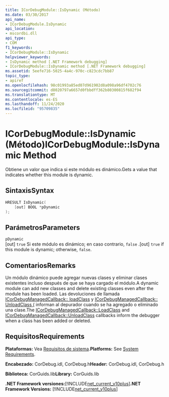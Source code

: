 ```yaml
---
title: ICorDebugModule::IsDynamic (Método)
ms.date: 03/30/2017
api_name:
- ICorDebugModule.IsDynamic
api_location:
- mscordbi.dll
api_type:
- COM
f1_keywords:
- ICorDebugModule::IsDynamic
helpviewer_keywords:
- IsDynamic method [.NET Framework debugging]
- ICorDebugModule::IsDynamic method [.NET Framework debugging]
ms.assetid: 5eefe716-5025-4a4c-970c-c823cdc7bb87
topic_type:
- apiref
ms.openlocfilehash: 98c01993a85ed07d961902d8a098a96df4702c76
ms.sourcegitcommit: d8020797a6657d0fbbdff362b80300815f682f94
ms.translationtype: MT
ms.contentlocale: es-ES
ms.lasthandoff: 11/24/2020
ms.locfileid: "95709835"
---
```

# <a name="icordebugmoduleisdynamic-method"></a><span data-ttu-id="80763-102">ICorDebugModule::IsDynamic (Método)</span><span class="sxs-lookup"><span data-stu-id="80763-102">ICorDebugModule::IsDynamic Method</span></span>

<span data-ttu-id="80763-103">Obtiene un valor que indica si este módulo es dinámico.</span><span class="sxs-lookup"><span data-stu-id="80763-103">Gets a value that indicates whether this module is dynamic.</span></span>  
  
## <a name="syntax"></a><span data-ttu-id="80763-104">Sintaxis</span><span class="sxs-lookup"><span data-stu-id="80763-104">Syntax</span></span>  
  
```cpp  
HRESULT IsDynamic(  
    [out] BOOL *pDynamic  
);  
```  
  
## <a name="parameters"></a><span data-ttu-id="80763-105">Parámetros</span><span class="sxs-lookup"><span data-stu-id="80763-105">Parameters</span></span>  

 `pDynamic`  
 <span data-ttu-id="80763-106">[out] `true` Si este módulo es dinámico; en caso contrario, `false` .</span><span class="sxs-lookup"><span data-stu-id="80763-106">[out] `true` if this module is dynamic; otherwise, `false`.</span></span>  
  
## <a name="remarks"></a><span data-ttu-id="80763-107">Comentarios</span><span class="sxs-lookup"><span data-stu-id="80763-107">Remarks</span></span>  

 <span data-ttu-id="80763-108">Un módulo dinámico puede agregar nuevas clases y eliminar clases existentes incluso después de que se haya cargado el módulo.</span><span class="sxs-lookup"><span data-stu-id="80763-108">A dynamic module can add new classes and delete existing classes even after the module has been loaded.</span></span> <span data-ttu-id="80763-109">Las devoluciones de llamada [ICorDebugManagedCallback:: loadClass](icordebugmanagedcallback-loadclass-method.md) y [ICorDebugManagedCallback:: UnloadClass (](icordebugmanagedcallback-unloadclass-method.md) informan al depurador cuando se ha agregado o eliminado una clase.</span><span class="sxs-lookup"><span data-stu-id="80763-109">The [ICorDebugManagedCallback::LoadClass](icordebugmanagedcallback-loadclass-method.md) and [ICorDebugManagedCallback::UnloadClass](icordebugmanagedcallback-unloadclass-method.md) callbacks inform the debugger when a class has been added or deleted.</span></span>  
  
## <a name="requirements"></a><span data-ttu-id="80763-110">Requisitos</span><span class="sxs-lookup"><span data-stu-id="80763-110">Requirements</span></span>  

 <span data-ttu-id="80763-111">**Plataformas:** Vea [Requisitos de sistema](../../get-started/system-requirements.md).</span><span class="sxs-lookup"><span data-stu-id="80763-111">**Platforms:** See [System Requirements](../../get-started/system-requirements.md).</span></span>  
  
 <span data-ttu-id="80763-112">**Encabezado:** CorDebug.idl, CorDebug.h</span><span class="sxs-lookup"><span data-stu-id="80763-112">**Header:** CorDebug.idl, CorDebug.h</span></span>  
  
 <span data-ttu-id="80763-113">**Biblioteca:** CorGuids.lib</span><span class="sxs-lookup"><span data-stu-id="80763-113">**Library:** CorGuids.lib</span></span>  
  
 <span data-ttu-id="80763-114">**.NET Framework versiones:**[!INCLUDE[net_current_v10plus](../../../../includes/net-current-v10plus-md.md)]</span><span class="sxs-lookup"><span data-stu-id="80763-114">**.NET Framework Versions:** [!INCLUDE[net_current_v10plus](../../../../includes/net-current-v10plus-md.md)]</span></span>

